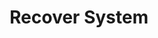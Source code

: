 ---
sidebar_position: 1
title: "Recover System"
sidebar_label: "Recover System"
description: "Restore Alpine Linux system from failures - perform system recovery, restore from crashes, recover broken system, and restore system functionality."
keywords:
  - "alpine system recovery"
  - "system restoration"
  - "crash recovery"
  - "broken system"
  - "system rescue"
tags:
  - alpine
  - system-recovery
  - system-restoration
  - crash-recovery
  - recovery
slug: /linux/alpine/troubleshooting/recovery-procedures/recover-system
---